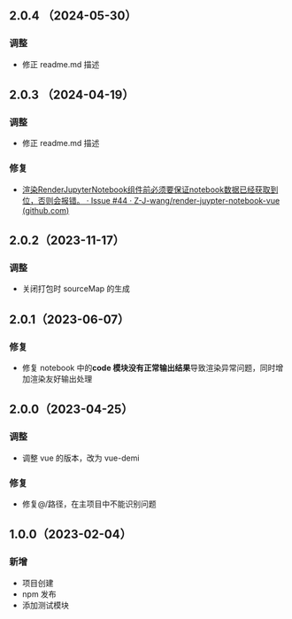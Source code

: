 ## 2.0.4 （2024-05-30）

### 调整

- 修正 readme.md 描述

## 2.0.3 （2024-04-19）

### 调整

- 修正 readme.md 描述

### 修复

- [渲染RenderJupyterNotebook组件前必须要保证notebook数据已经获取到位，否则会报错。 · Issue #44 · Z-J-wang/render-juypter-notebook-vue (github.com)](https://github.com/Z-J-wang/render-juypter-notebook-vue/issues/44)

## 2.0.2（2023-11-17）

### 调整

- 关闭打包时 sourceMap 的生成

## 2.0.1（2023-06-07）

### 修复

- 修复 notebook 中的**code 模块没有正常输出结果**导致渲染异常问题，同时增加渲染友好输出处理

## 2.0.0（2023-04-25）

### 调整

- 调整 vue 的版本，改为 vue-demi

### 修复

- 修复@/路径，在主项目中不能识别问题

## 1.0.0（2023-02-04）

### 新增

- 项目创建
- npm 发布
- 添加测试模块
